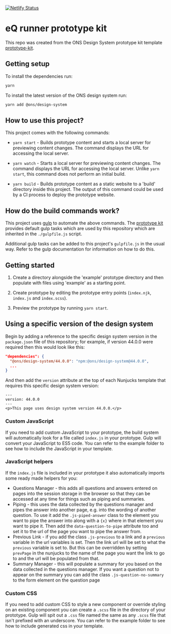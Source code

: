 [![Netlify Status](https://api.netlify.com/api/v1/badges/86a86566-a833-4d2a-a4cf-867ad6c9f68a/deploy-status)](https://app.netlify.com/sites/eq-runner-prototypes/deploys)

# eQ runner prototype kit

This repo was created from the ONS Design System prototype kit template [prototype-kit](https://github.com/ONSdigital/prototype-kit).

## Getting setup

To install the dependencies run:

```bash
yarn
```

To install the latest version of the ONS design system run:

```bash
yarn add @ons/design-system
```

## How to use this project?

This project comes with the following commands:

- `yarn start` - Builds prototype content and starts a local server for previewing content changes. The command displays the URL for accessing the local server.

- `yarn watch` - Starts a local server for previewing content changes. The command displays the URL for accessing the local server. Unlike `yarn start`, this command does not perform an initial build.

- `yarn build` - Builds prototype content as a static website to a 'build' directory inside this project. The output of this command could be used by a CI process to deploy the prototype website.

## How do the build commands work?

This project uses [gulp](https://gulpjs.com/) to automate the above commands. The [prototype kit]({{PROTOTYPE_KIT_HOMEPAGE}}) provides default gulp tasks which are used by this repository which are inherited in the `./gulpfile.js` script.

Additional gulp tasks can be added to this project's `gulpfile.js` in the usual way. Refer to the gulp documentation for information on how to do this.

## Getting started

1. Create a directory alongside the 'example' prototype directory and then populate with files using 'example' as a starting point.

2. Create prototype by editing the prototype entry points (`index.njk`, `index.js` and `index.scss`).

3. Preview the prototype by running `yarn start`.

## Using a specific version of the design system

Begin by adding a reference to the specific design system version in the `package.json` file of this repository; for example, if version 44.0.0 were required then this would look like this:

```json
"dependencies": {
  "@ons/design-system/44.0.0": "npm:@ons/design-system@44.0.0",
  ...
}
```

And then add the `version` attribute at the top of each Nunjucks template that requires this specific design system version:

```nunjucks
---
version: 44.0.0
---
<p>This page uses design system version 44.0.0.</p>
```

### Custom JavaScript

If you need to add custom JavaScript to your prototype, the build system will automatically look for a file called `index.js` in your prototype. Gulp will convert your JavaScript to ES5 code. You can refer to the example folder to see how to include the JavaScript in your template.

### JavaScript helpers
If the `index.js` file is included in your prototype it also automatically imports some ready made helpers for you:
- Questions Manager - this adds all questions and answers entered on pages into the session storage in the browser so that they can be accessed at any time for things such as piping and summaries.
- Piping - this uses the data collected by the questions manager and pipes the answer into another page, e.g. into the wording of another question. To use it add the `.js-piped-answer` class to the element you want to pipe the answer into along with a `{x}` where in that element you want to pipe it. Then add the `data-question-to-pipe` attribute too and set it to the url of the page you want to pipe the answer from.
- Previous Link - if you add the class `.js-previous` to a link and a `previous` variable in the url variables is set. Then the link url will be set to what the `previous` variable is set to. But this can be overridden by setting `prevPage` in the nunjucks to the name of the page you want the link to go to and the url will be populated from that.
- Summary Manager - this will populate a summary for you based on the data collected in the questions manager. If you want a question not to appear on the summary you can add the class `.js-question-no-summary` to the form element on the question page

### Custom CSS

If you need to add custom CSS to style a new component or override styling on an existing component you can create a `.scss` file in the directory of your prototype. Gulp will spit out a `.css` file named the same as any `.scss` file that isn't prefixed with an underscore. You can refer to the example folder to see how to include generated css in your template.
